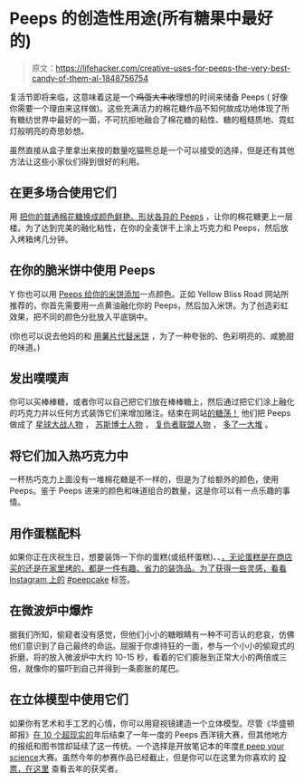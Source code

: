 # Peeps 的创造性用途(所有糖果中最好的)

> 原文：<https://lifehacker.com/creative-uses-for-peeps-the-very-best-candy-of-them-al-1848756754>

复活节即将来临，这意味着这是一个~~鸡蛋大丰收~~理想的时间来储备 Peeps ( 好像你需要一个理由来这样做)。这些充满活力的棉花糖作品不知何故成功地体现了所有糖纺世界中最好的一面，不可抗拒地融合了棉花糖的粘性、糖的粗糙质地、霓虹灯般明亮的奇思妙想。



虽然直接从盒子里拿出来按的数量吃猫熊总是一个可以接受的选择，但是还有其他方法让这些小家伙们得到很好的利用。

## **在更多场合使用它们**

用 [把你的普通棉花糖换成颜色鲜艳、形状各异的 Peeps](https://allwording.com/peeps-puns-jokes-and-sayings-for-easter/) ，让你的棉花糖更上一层楼。为了达到完美的融化粘性，在你的全麦饼干上涂上巧克力和 Peeps，然后放入烤箱烤几分钟。

## **在你的脆米饼中使用 Peeps**

Y 你也可以用 [Peeps 给你的米饼添加](https://www.yellowblissroad.com/layered-peeps/)一点颜色。正如 Yellow Bliss Road 网站所推荐的，你首先需要用一点黄油融化你的 Peeps，然后加入米饼。为了创造彩虹效果，把不同的颜色分批放入平底锅中。

(你也可以说去他妈的和 [用薯片代替米饼](https://lifehacker.com/fuck-it-replace-the-cereal-in-your-rice-krispie-treats-1848195134) ，为了一种夸张的、色彩明亮的、咸脆甜的味道。)

## **发出噗噗声**

你可以买棒棒糖，或者你可以自己把它们放在棒棒糖上，然后通过把它们涂上融化的巧克力并以任何方式装饰它们来增加赌注。结束在网站[的糖荡！](http://www.sugarswings.com/) 他们把 Peeps 做成了 [星球大战人物](http://www.sugarswings.com/2011/04/bunch-of-marshmallow-peep-pops-and.html) ， [苏斯博士人物](http://www.sugarswings.com/2012/02/dr-seuss-peep-pops.html) ， [复仇者联盟人物](http://www.sugarswings.com/2012/04/avengers-day-4-of-peep-pop-week.html) ， [多了一大堆](http://www.sugarswings.com/p/peeps.html) 。

## 将它们加入热巧克力中

一杯热巧克力上面没有一堆棉花糖是不一样的，但是为了给额外的颜色，使用 Peeps。鉴于 Peeps 进来的颜色和味道组合的数量，这是你可以有一点乐趣的事情。

## **用作蛋糕配料**

如果你正在庆祝生日，想要装饰一下你的蛋糕(或纸杯蛋糕)、、[，无论蛋糕是在商店买的还是在家里烤的，都是一件有趣、省力的装饰品。为了获得一些灵感，看看 Instagram 上的](https://www.mentalfloss.com/article/93649/8-surprising-uses-peeps) [#peepcake](https://www.instagram.com/explore/tags/peepcake/?hl=en) 标签。

## **在微波炉中爆炸**

据我们所知，偷窥者没有感觉，但他们小小的糖眼睛有一种不可否认的悲哀，仿佛他们意识到了自己最终的命运。屈服于你虐待狂的一面，参与一个小小的偷窥式的折磨，将的放入微波炉中大约 10-15 秒，看着的它们膨胀到正常大小的两倍或三倍，就像你的猫吓到自己并得到一条膨胀的尾巴。

## 在立体模型中使用它们

如果你有艺术和手工艺的心情，你可以用窥视镜建造一个立体模型。尽管《华盛顿邮报》[在 10 个超现实的](https://www.washingtonpost.com/news/style/wp/2016/03/16/classic-peeps-a-decade-of-sugary-social-commentary/)年后结束了一年一度的 Peeps 西洋镜大赛，但其他地方的报纸和图书馆却延续了这一传统。一个选择是开放笔记本的年度[# peep your science](https://www.theopennotebook.com/peeps/)大赛。虽然今年的参赛作品已经截止，但是你可以在这里为你喜欢的 [投票，在这里](https://theopennotebook.submittable.com/gallery/23df601b-61f6-41c3-86b2-10ba6d4d43b9) 查看去年的获奖者。